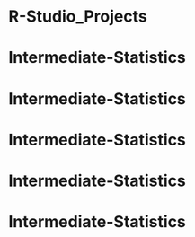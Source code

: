 # R-Studio_Projects
# Intermediate-Statistics
# Intermediate-Statistics
# Intermediate-Statistics
# Intermediate-Statistics
# Intermediate-Statistics
